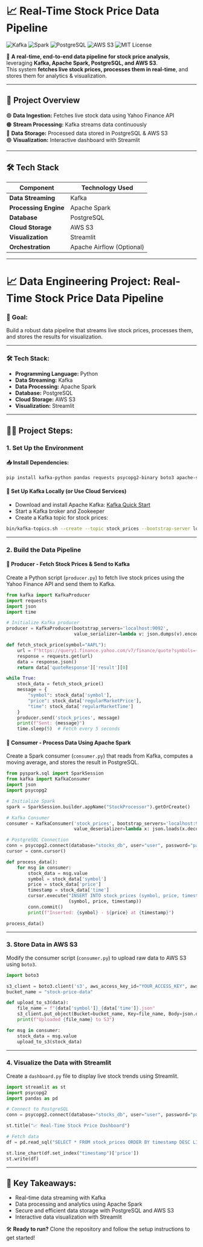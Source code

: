 # 📈 Real-Time Stock Price Data Pipeline  

![Kafka](https://img.shields.io/badge/Kafka-Streaming-orange?style=flat-square) 
![Spark](https://img.shields.io/badge/Spark-Processing-red?style=flat-square) 
![PostgreSQL](https://img.shields.io/badge/PostgreSQL-Database-blue?style=flat-square) 
![AWS S3](https://img.shields.io/badge/AWS-S3-yellow?style=flat-square)
![MIT License](https://img.shields.io/badge/License-MIT-green?style=flat-square)

🚀 **A real-time, end-to-end data pipeline for stock price analysis**, leveraging **Kafka, Apache Spark, PostgreSQL, and AWS S3**.  
This system **fetches live stock prices, processes them in real-time**, and stores them for analytics & visualization.  

---

## **📌 Project Overview**  
🟢 **Data Ingestion:** Fetches live stock data using Yahoo Finance API  
🟠 **Stream Processing:** Kafka streams data continuously  
🔵 **Data Storage:** Processed data stored in PostgreSQL & AWS S3  
🟣 **Visualization:** Interactive dashboard with Streamlit  

---

## **🛠️ Tech Stack**  
| **Component**  | **Technology Used**  |
|---------------|---------------------|
| **Data Streaming** | Kafka |
| **Processing Engine** | Apache Spark |
| **Database** | PostgreSQL |
| **Cloud Storage** | AWS S3 |
| **Visualization** | Streamlit |
| **Orchestration** | Apache Airflow (Optional) |

---
# 📈 Data Engineering Project: Real-Time Stock Price Data Pipeline

### 🚀 **Goal:**
Build a robust data pipeline that streams live stock prices, processes them, and stores the results for visualization.

---

### 🛠 **Tech Stack:**
- **Programming Language:** Python
- **Data Streaming:** Kafka
- **Data Processing:** Apache Spark
- **Database:** PostgreSQL
- **Cloud Storage:** AWS S3
- **Visualization:** Streamlit

---

## 🧑‍💻 **Project Steps:**

### 1. Set Up the Environment

#### 📥 **Install Dependencies:**
```bash
pip install kafka-python pandas requests psycopg2-binary boto3 apache-spark
```

#### 🔗 **Set Up Kafka Locally (or Use Cloud Services)**
- Download and install Apache Kafka: [Kafka Quick Start](https://kafka.apache.org/quickstart)
- Start a Kafka broker and Zookeeper
- Create a Kafka topic for stock prices:
```bash
bin/kafka-topics.sh --create --topic stock_prices --bootstrap-server localhost:9092 --partitions 1 --replication-factor 1
```

---

### 2. Build the Data Pipeline

#### 📡 **Producer - Fetch Stock Prices & Send to Kafka**
Create a Python script (`producer.py`) to fetch live stock prices using the Yahoo Finance API and send them to Kafka.

```python
from kafka import KafkaProducer
import requests
import json
import time

# Initialize Kafka producer
producer = KafkaProducer(bootstrap_servers='localhost:9092',
                         value_serializer=lambda v: json.dumps(v).encode('utf-8'))

def fetch_stock_price(symbol="AAPL"):
    url = f"https://query1.finance.yahoo.com/v7/finance/quote?symbols={symbol}"
    response = requests.get(url)
    data = response.json()
    return data['quoteResponse']['result'][0]

while True:
    stock_data = fetch_stock_price()
    message = {
        "symbol": stock_data['symbol'],
        "price": stock_data['regularMarketPrice'],
        "time": stock_data['regularMarketTime']
    }
    producer.send('stock_prices', message)
    print(f"Sent: {message}")
    time.sleep(5)  # Fetch every 5 seconds
```

#### 🔄 **Consumer - Process Data Using Apache Spark**
Create a Spark consumer (`consumer.py`) that reads from Kafka, computes a moving average, and stores the result in PostgreSQL.

```python
from pyspark.sql import SparkSession
from kafka import KafkaConsumer
import json
import psycopg2

# Initialize Spark
spark = SparkSession.builder.appName("StockProcessor").getOrCreate()

# Kafka Consumer
consumer = KafkaConsumer('stock_prices', bootstrap_servers='localhost:9092',
                         value_deserializer=lambda x: json.loads(x.decode('utf-8')))

# PostgreSQL Connection
conn = psycopg2.connect(database="stocks_db", user="user", password="password", host="localhost", port="5432")
cursor = conn.cursor()

def process_data():
    for msg in consumer:
        stock_data = msg.value
        symbol = stock_data['symbol']
        price = stock_data['price']
        timestamp = stock_data['time']
        cursor.execute("INSERT INTO stock_prices (symbol, price, timestamp) VALUES (%s, %s, %s)",
                       (symbol, price, timestamp))
        conn.commit()
        print(f"Inserted: {symbol} - ${price} at {timestamp}")

process_data()
```

---

### 3. Store Data in AWS S3
Modify the consumer script (`consumer.py`) to upload raw data to AWS S3 using `boto3`.

```python
import boto3

s3_client = boto3.client('s3', aws_access_key_id="YOUR_ACCESS_KEY", aws_secret_access_key="YOUR_SECRET_KEY")
bucket_name = "stock-price-data"

def upload_to_s3(data):
    file_name = f"{data['symbol']}_{data['time']}.json"
    s3_client.put_object(Bucket=bucket_name, Key=file_name, Body=json.dumps(data))
    print(f"Uploaded {file_name} to S3")

for msg in consumer:
    stock_data = msg.value
    upload_to_s3(stock_data)
```

---

### 4. Visualize the Data with Streamlit
Create a `dashboard.py` file to display live stock trends using Streamlit.

```python
import streamlit as st
import psycopg2
import pandas as pd

# Connect to PostgreSQL
conn = psycopg2.connect(database="stocks_db", user="user", password="password", host="localhost", port="5432")

st.title("📈 Real-Time Stock Price Dashboard")

# Fetch data
df = pd.read_sql("SELECT * FROM stock_prices ORDER BY timestamp DESC LIMIT 50", conn)

st.line_chart(df.set_index("timestamp")['price'])
st.write(df)
```

---

## 🎯 **Key Takeaways:**
- Real-time data streaming with Kafka
- Data processing and analytics using Apache Spark
- Secure and efficient data storage with PostgreSQL and AWS S3
- Interactive data visualization with Streamlit

🛠️ **Ready to run?** Clone the repository and follow the setup instructions to get started!

